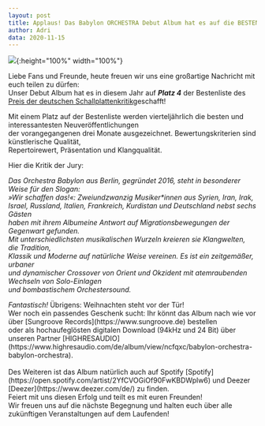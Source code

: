 ```yaml
---
layout: post
title: Applaus! Das Babylon ORCHESTRA Debut Album hat es auf die BESTENLISTE des Preis der deutschen Schallplattenkritik geschafft! Hier geht es zur Kritik!
author: Adri
data: 2020-11-15
---
```

![](/styles/sponsors/preis_schallplattenkritik_bestenliste.jpg){:height="100%" width="100%"}

Liebe Fans und Freunde, heute freuen wir uns eine großartige Nachricht mit euch teilen zu dürfen:<br />
Unser Debut Album hat es in diesem Jahr auf <b><i>Platz 4</i></b> der Bestenliste des [Preis der deutschen Schallplattenkritik](https://www.schallplattenkritik.de/bestenlisten/2020/04#win1513)geschafft!<br />

Mit einem Platz auf der Bestenliste werden vierteljährlich die besten und interessantesten Neuveröffentlichungen <br />
der vorangegangenen drei Monate ausgezeichnet. Bewertungskriterien sind künstlerische Qualität, <br />
Repertoirewert, Präsentation und Klangqualität.

Hier die Kritik der Jury:
<p>
<i>Das Orchestra Babylon aus Berlin, gegründet 2016, steht in besonderer Weise für den Slogan: <br />
»Wir schaffen das!«: Zweiundzwanzig Musiker*innen aus Syrien, Iran, Irak, <br />
Israel, Russland, Italien, Frankreich, Kurdistan und Deutschland nebst sechs Gästen <br />
haben mit ihrem Albumeine Antwort auf Migrationsbewegungen der Gegenwart gefunden.<br />
Mit unterschiedlichsten musikalischen Wurzeln kreieren sie Klangwelten, die Tradition, <br />
Klassik und Moderne auf natürliche Weise vereinen. Es ist ein zeitgemäßer, urbaner <br />
und dynamischer Crossover von Orient und Okzident mit atemraubenden Wechseln von Solo-Einlagen <br />
und bombastischem Orchestersound.</i> 
</p>
<p>
<i>Fantastisch!</i>
Übrigens: Weihnachten steht vor der Tür!<br />
Wer noch ein passendes Geschenk sucht: Ihr könnt das Album nach wie vor über [Sungroove Records](https://www.sungroove.de) bestellen<br />
oder als hochaufeglösten digitalen Download (94kHz und 24 Bit) über unseren Partner [HIGHRESAUDIO](https://www.highresaudio.com/de/album/view/ncfqxc/babylon-orchestra-babylon-orchestra).<br />
<br />
Des Weiteren ist das Album natürlich auch auf Spotify [Spotify](https://open.spotify.com/artist/2YfCVOGiOf90FwKBDWplw6) und Deezer [Deezer](https://www.deezer.com/de/) zu finden.
<br />
Feiert mit uns diesen Erfolg und teilt es mit euren Freunden!
<br />
Wir freuen uns auf die nächste Begegnung und halten euch über alle zukünftigen Veranstaltungen auf dem Laufenden!
</p>
